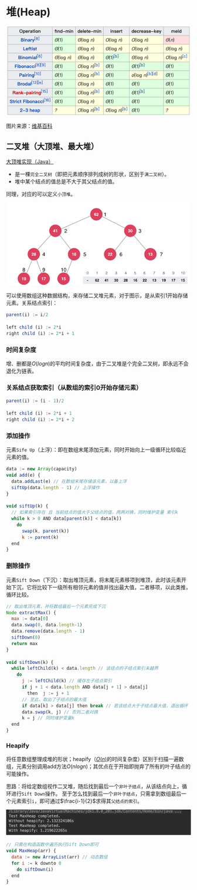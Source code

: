 # 堆(Heap)

![常用堆时间复杂度](../../.imgs/heap_O.png)

图片来源：[维基百科](https://en.wikipedia.org/wiki/Heap_(data_structure))

## 二叉堆（大顶堆、最大堆）

[大顶堆实现（Java）](https://github.com/vfa25/dataStructure-algorithm/blob/master/datastructure/src/maxheap/MaxHeap.java)

- 是一棵`完全二叉树`（即把元素顺序排列成树的形状，区别于`满二叉树`）。
- 堆中某个结点的值总是不大于其父结点的值。

同理，对应的可以定义`小顶堆`。

![大顶堆](../../.imgs/max-heap.png)

可以使用数组这种数据结构，来存储二叉堆元素，对于图示，是从索引1开始存储元素。关系结点索引：

```js
parent(i) := i/2

left child (i) := 2*i
right child (i) := 2*i + 1
```

### 时间复杂度

增、删都是$O(logn)$的平均时间复杂度，由于二叉堆是个完全二叉树，即永远不会退化为链表。

### 关系结点获取索引（从数组的索引0开始存储元素）

```js
parent(i) := (i - 1)/2

left child (i) := 2*i + 1
right child (i) := 2*i + 2
```

### 添加操作

元素`Sife Up`（上浮）：即在数组末尾添加元素，同时开始向上一级循环比较临近元素的值。

```js
data := new Array(capacity)
void add(e) {
  data.addLast(e) // 在数组末尾存储该元素，以备上浮
  siftUp(data.length - 1) // 上浮操作
}

void siftUp(k) {
  // 如果索引存在 且 当前结点的值大于父结点的值，两两对换，同时维护变量 索引k
  while k > 0 AND data[parent(k)] < data[k])
    do
      swap(k, parent(k))
      k := parent(k)
  end
}
```

### 删除操作

元素`Sift Down`（下沉）：取出堆顶元素，将末尾元素移项到堆顶，此时该元素开始下沉，它将比较下一级所有相邻元素的值并找出最大值，二者移项，以此类推，循环比较。

```js
// 取出堆顶元素，并将数组最后一个元素完成下沉
Node extractMax() {
  max := data[0]
  data.swap(0, data.length-1)
  data.remove(data.length - 1)
  siftDown(0)
  return max
}

void siftDown(k) {
  while leftChild(k) < data.length // 该结点的子结点索引未越界
    do
      j := leftChild(k) // 缓存左子结点索引
      if j + 1 < data.length AND data[j + 1] > data[j]
        then  j := j + 1
      // 至此，取出了子结点的最大值
      if data[k] > data[j] then break // 若该结点大于子结点最大值，退出循环
      data.swap(k, j) // 否则二者对换
      k = j // 同时维护变量k
  end
}
```

### Heapify

将任意数组整理成堆的形状；heapify（[$O(n)$](https://www.cnblogs.com/wongyi/p/7685061.html)的时间复杂度）区别于扫描一遍数组，元素分别调用add方法$O(nlogn)$；其优点在于开始即抛弃了所有的叶子结点的可能操作。

思路：将给定数组视作二叉堆，随后找到最后一个`非叶子结点`，从该结点向上，循环进行`Sift Down`操作。
至于怎么找到最后一个`非叶子结点`，只需拿到数组最后一个元素索引`i`，即可通过$\frac{i-1}{2}$求得其`父结点的索引`。

![O(n) vs O(nlogn)，是否使用Heapify对比](../../.imgs/heap-heapify.png)

```js
// 只需在构造函数中遍历执行Sift Down即可
void MaxHeap(arr) {
  data := new ArrayList(arr) // 动态数组
  for i := k downto 0
    do siftDown(i)
  end
}
```
